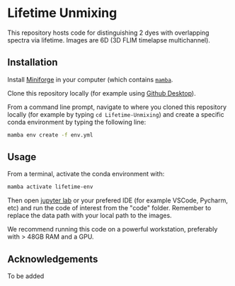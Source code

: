 # Lifetime Unmixing 

This repository hosts code for distinguishing 2 dyes with overlapping spectra via lifetime.
Images are 6D (3D FLIM timelapse multichannel).

## Installation

Install [Miniforge](https://github.com/conda-forge/miniforge?tab=readme-ov-file#miniforge) in your computer (which contains [`mamba`](https://mamba.readthedocs.io/en/latest/installation/mamba-installation.html#).

Clone this repository locally (for example using [Github Desktop](https://desktop.github.com/)).

From a command line prompt, navigate to where you cloned this repository locally (for example by typing `cd Lifetime-Unmixing`) and create a specific conda environment by typing the following line:

```bash
mamba env create -f env.yml
```

## Usage

From a terminal, activate the conda environment with:

```bash
mamba activate lifetime-env
```

Then open [jupyter lab](https://jupyter.org/) or your prefered IDE (for example VSCode, Pycharm, etc) and run the code of interest from the "code" folder. Remember to replace the data path with your local path to the images.

We recommend running this code on a powerful workstation, preferably with > 48GB RAM and a GPU.

## Acknowledgements

To be added
